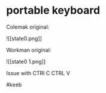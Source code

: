 # portable keyboard
Colemak original: 

![[state0.png]]

Workman original:

![[state0 1.png]]

Issue with CTRl C CTRL V

#keeb